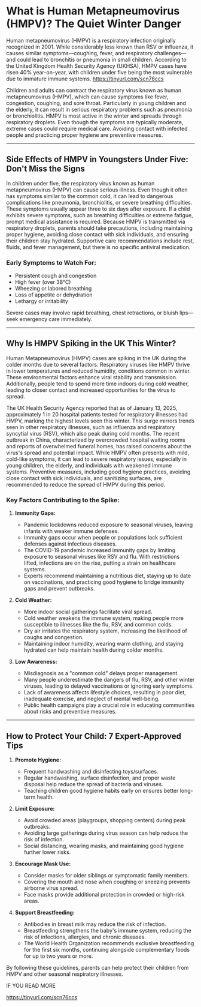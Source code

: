 

# What is Human Metapneumovirus (HMPV)? The Quiet Winter Danger

Human metapneumovirus (HMPV) is a respiratory infection originally recognized in 2001. While considerably less known than RSV or influenza, it causes similar symptoms—coughing, fever, and respiratory challenges—and could lead to bronchitis or pneumonia in small children. According to the United Kingdom Health Security Agency (UKHSA), HMPV cases have risen 40% year-on-year, with children under five being the most vulnerable due to immature immune systems. https://tinyurl.com/scn76ccs

Children and adults can contract the respiratory virus known as human metapneumovirus (HMPV), which can cause symptoms like fever, congestion, coughing, and sore throat. Particularly in young children and the elderly, it can result in serious respiratory problems such as pneumonia or bronchiolitis. HMPV is most active in the winter and spreads through respiratory droplets. Even though the symptoms are typically moderate, extreme cases could require medical care. Avoiding contact with infected people and practicing proper hygiene are preventive measures.

---

## Side Effects of HMPV in Youngsters Under Five: Don't Miss the Signs

In children under five, the respiratory virus known as human metapneumovirus (HMPV) can cause serious illness. Even though it often has symptoms similar to the common cold, it can lead to dangerous complications like pneumonia, bronchiolitis, or severe breathing difficulties. These symptoms usually appear three to six days after exposure. If a child exhibits severe symptoms, such as breathing difficulties or extreme fatigue, prompt medical assistance is required. Because HMPV is transmitted via respiratory droplets, parents should take precautions, including maintaining proper hygiene, avoiding close contact with sick individuals, and ensuring their children stay hydrated. Supportive care recommendations include rest, fluids, and fever management, but there is no specific antiviral medication.

### Early Symptoms to Watch For:

- Persistent cough and congestion
- High fever (over 38°C)
- Wheezing or labored breathing
- Loss of appetite or dehydration
- Lethargy or irritability

Severe cases may involve rapid breathing, chest retractions, or bluish lips—seek emergency care immediately.

---

## Why Is HMPV Spiking in the UK This Winter?

Human Metapneumovirus (HMPV) cases are spiking in the UK during the colder months due to several factors. Respiratory viruses like HMPV thrive in lower temperatures and reduced humidity, conditions common in winter. These environmental factors enhance viral stability and transmission. Additionally, people tend to spend more time indoors during cold weather, leading to closer contact and increased opportunities for the virus to spread. 

The UK Health Security Agency reported that as of January 13, 2025, approximately 1 in 20 hospital patients tested for respiratory illnesses had HMPV, marking the highest levels seen this winter. This surge mirrors trends seen in other respiratory illnesses, such as influenza and respiratory syncytial virus (RSV), which also peak during cold months. The recent outbreak in China, characterized by overcrowded hospital waiting rooms and reports of overwhelmed funeral homes, has raised concerns about the virus's spread and potential impact. While HMPV often presents with mild, cold-like symptoms, it can lead to severe respiratory issues, especially in young children, the elderly, and individuals with weakened immune systems. Preventive measures, including good hygiene practices, avoiding close contact with sick individuals, and sanitizing surfaces, are recommended to reduce the spread of HMPV during this period.

### Key Factors Contributing to the Spike:

1. **Immunity Gaps:**
   - Pandemic lockdowns reduced exposure to seasonal viruses, leaving infants with weaker immune defenses.
   - Immunity gaps occur when people or populations lack sufficient defenses against infectious diseases. 
   - The COVID-19 pandemic increased immunity gaps by limiting exposure to seasonal viruses like RSV and flu. With restrictions lifted, infections are on the rise, putting a strain on healthcare systems.
   - Experts recommend maintaining a nutritious diet, staying up to date on vaccinations, and practicing good hygiene to bridge immunity gaps and prevent outbreaks.

2. **Cold Weather:**
   - More indoor social gatherings facilitate viral spread.
   - Cold weather weakens the immune system, making people more susceptible to illnesses like the flu, RSV, and common colds.
   - Dry air irritates the respiratory system, increasing the likelihood of coughs and congestion.
   - Maintaining indoor humidity, wearing warm clothing, and staying hydrated can help maintain health during colder months.

3. **Low Awareness:**
   - Misdiagnosis as a "common cold" delays proper management.
   - Many people underestimate the dangers of flu, RSV, and other winter viruses, leading to delayed vaccinations or ignoring early symptoms.
   - Lack of awareness affects lifestyle choices, resulting in poor diet, inadequate exercise, and neglect of mental well-being.
   - Public health campaigns play a crucial role in educating communities about risks and preventive measures.

---

## How to Protect Your Child: 7 Expert-Approved Tips

1. **Promote Hygiene:**
   - Frequent handwashing and disinfecting toys/surfaces.
   - Regular handwashing, surface disinfection, and proper waste disposal help reduce the spread of bacteria and viruses.
   - Teaching children good hygiene habits early on ensures better long-term health.

2. **Limit Exposure:**
   - Avoid crowded areas (playgroups, shopping centers) during peak outbreaks.
   - Avoiding large gatherings during virus season can help reduce the risk of infection.
   - Social distancing, wearing masks, and maintaining good hygiene further lower risks.

3. **Encourage Mask Use:**
   - Consider masks for older siblings or symptomatic family members.
   - Covering the mouth and nose when coughing or sneezing prevents airborne virus spread.
   - Face masks provide additional protection in crowded or high-risk areas.

4. **Support Breastfeeding:**
   - Antibodies in breast milk may reduce the risk of infection.
   - Breastfeeding strengthens the baby's immune system, reducing the risk of infections, allergies, and chronic diseases.
   - The World Health Organization recommends exclusive breastfeeding for the first six months, continuing alongside complementary foods for up to two years or more.

By following these guidelines, parents can help protect their children from HMPV and other seasonal respiratory illnesses.



IF YOU READ MORE 

https://tinyurl.com/scn76ccs

